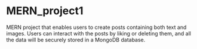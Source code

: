 # MERN_project1
MERN project that enables users to create posts containing both text and images.
Users can interact with the posts by liking or deleting them, and all the data will 
be securely stored in a MongoDB database.
